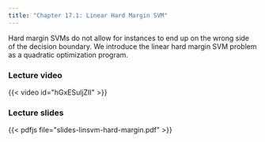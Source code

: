 ```yaml
---
title: "Chapter 17.1: Linear Hard Margin SVM"
---
```

Hard margin SVMs do not allow for instances to end up on the wrong side of the decision boundary. We introduce the linear hard margin SVM problem as a quadratic optimization program. 

<!--more-->

### Lecture video

{{< video id="hGxESuljZII" >}}

### Lecture slides

{{< pdfjs file="slides-linsvm-hard-margin.pdf" >}}
